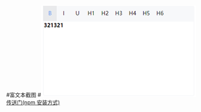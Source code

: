 #富文本截图
#![Image text](./src/assests/images/richtext.png)
[传送门(npm 安装方式)](https://www.npmjs.com/package/richtext-qz)